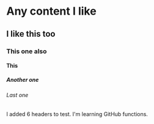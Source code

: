 # Any content I like

## I like this too

### This one also

#### This

##### Another one

###### Last one

I added 6 headers to test. I'm learning GitHub functions.
